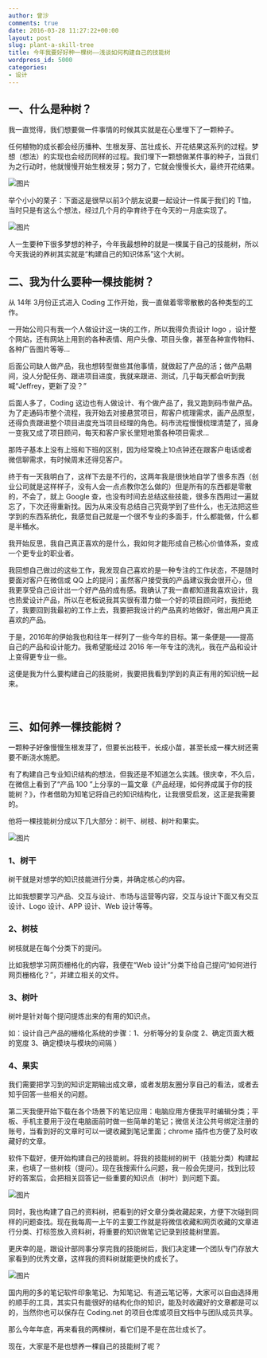 ```yaml
---
author: 曾沙
comments: true
date: 2016-03-28 11:27:22+00:00
layout: post
slug: plant-a-skill-tree
title: 今年我要好好种一棵树——浅谈如何构建自己的技能树
wordpress_id: 5000
categories:
- 设计
---
```


## 一、什么是种树？


我一直觉得，我们想要做一件事情的时候其实就是在心里埋下了一颗种子。

任何植物的成长都会经历播种、生根发芽、茁壮成长、开花结果这系列的过程。梦想（想法）的实现也会经历同样的过程。我们埋下一颗想做某件事的种子，当我们为之行动时，他就慢慢开始生根发芽；努力了，它就会慢慢长大，最终开花结果。


 ![图片](https://dn-coding-net-production-pp.qbox.me/42db02fc-5b8d-4f45-8e7c-eeb0fc9693c8.png) 


举个小小的栗子：下面这是很早以前3个朋友说要一起设计一件属于我们的 T恤，当时只是有这么个想法，经过几个月的孕育终于在今天的一月底实现了。

 ![图片](https://dn-coding-net-production-pp.qbox.me/1382123a-242b-4501-987c-d04a7acb37c8.png) 


人一生要种下很多梦想的种子，今年我最想种的就是一棵属于自己的技能树，所以今天我说的养树其实就是“构建自己的知识体系”这个大树。


## 二、我为什么要种一棵技能树？

从 14年 3月份正式进入 Coding 工作开始，我一直做着零零散散的各种类型的工作。

一开始公司只有我一个人做设计这一块的工作，所以我得负责设计 logo ，设计整个网站，还有网站上用到的各种表情、用户头像、项目头像，甚至各种宣传物料、各种广告图片等等...

后面公司缺人做产品，我也想转型做些其他事情，就做起了产品的活；做产品期间，没人分配任务、跟进项目进度，我就来跟进、测试，几乎每天都会听到我喊“Jeffrey，更新了没？”

后面人多了，Coding 这边也有人做设计、有个做产品了，我又跑到码市做产品。为了走通码市整个流程，我开始去对接悬赏项目，帮客户梳理需求，画产品原型，还得负责跟进整个项目进度充当项目经理的角色。码市流程慢慢梳理清楚了，摇身一变我又成了项目顾问，每天和客户家长里短地策各种项目需求...

那阵子基本上没有上班和下班的区别，因为经常晚上10点钟还在跟客户电话或者微信聊需求，有时候周末还得见客户。

终于有一天我明白了，这样下去是不行的，这两年我是很快地自学了很多东西（创业公司就是这样样子，没有人会一点点教你怎么做的）但是所有的东西都是零散的，不会了，就上 Google 查，也没有时间去总结这些技能，很多东西用过一遍就忘了，下次还得重新找。因为从来没有总结自己究竟学到了些什么，也无法把这些学到的东西系统化，我感觉自己就是一个很不专业的多面手，什么都能做，什么都是半桶水。

我开始反思，我自己真正喜欢的是什么，我如何才能形成自己核心价值体系，变成一个更专业的职业者。

我回想自己做过的这些工作，我发现自己喜欢的是一种专注的工作状态，不是随时要面对客户在微信或 QQ 上的提问；虽然客户接受我的产品建议我会很开心，但我更享受自己设计出一个好产品的成有感。我确认了我一直都知道我喜欢设计，我也热爱设计产品，所以在老板说我其实很有潜力做一个好的项目顾问时，我拒绝了，我要回到我最初的工作上去，我要把我设计的产品真的地做好，做出用户真正喜欢的产品。

于是，2016年的伊始我也和往年一样列了一些今年的目标。第一条便是——提高自己的产品和设计能力。我希望能经过 2016 年一年专注的洗礼，我在产品和设计上变得更专业一些。

这便是我为什么要构建自己的技能树，我要把我看到学到的真正有用的知识统一起来。

﻿

## 三、如何养一棵技能树？

一颗种子好像慢慢生根发芽了，但要长出枝干，长成小苗，甚至长成一棵大树还需要不断浇水施肥。

有了构建自己专业知识结构的想法，但我还是不知道怎么实践。很庆幸，不久后，在微信上看到了“产品 100 ”上分享的一篇文章《产品经理，如何养成属于你的技能树？》，作者借助为知笔记将自己的知识结构化，让我很受启发，这正是我需要的。

他将一棵技能树分成以下几大部分：树干、树枝、树叶和果实。

 ![图片](https://dn-coding-net-production-pp.qbox.me/eb99aea6-93e5-41d0-8b04-3638e503c9c2.png) 

### 1、树干

树干就是对想学的知识技能进行分类，并确定核心的内容。

比如我想要学习产品、交互与设计、市场与运营等内容，交互与设计下面又有交互设计、Logo 设计、APP 设计、Web 设计等等。

### 2、树枝

树枝就是在每个分类下的提问。

比如我想学习网页栅格化的内容，我便在“Web 设计”分类下给自己提问“如何进行网页栅格化？”，并建立相关的文件。

### 3、树叶

树叶是针对每个提问提炼出来的有用的知识点。

如：设计自己产品的栅格化系统的步骤：1、分析等分的复杂度 2、确定页面大概的宽度 3、确定模块与模块的间隔 ）

### 4、果实

我们需要把学习到的知识定期输出成文章，或者发朋友圈分享自己的看法，或者去知乎回答一些相关的问题。


第二天我便开始下载在各个场景下的笔记应用：电脑应用方便我平时编辑分类；平板、手机主要用于没在电脑面前时做一些简单的笔记；微信关注公共号绑定注册的账号，当看到好的文章时可以一键收藏到笔记里面；chrome 插件也方便了及时收藏好的文章。

软件下载好，便开始构建自己的技能树。将我的技能树的树干（技能分类）构建起来，也填了一些树枝（提问）。现在我搜索什么问题，我一般会先提问，找到比较好的答案后，会把相关回答记一些重要的知识点（树叶）到问题下面。

 ![图片](https://dn-coding-net-production-pp.qbox.me/3f02d195-85b0-409b-8c5d-2c6bde37c3ce.png) 

同时，我也构建了自己的资料树，把看到的好文章分类收藏起来，方便下次碰到同样的问题查找。现在我每周一上午的主要工作就是将微信收藏和网页收藏的文章进行分类、打标签放入资料树，将重要的知识做笔记记录到技能树里面。

更庆幸的是，跟设计部同事分享完我的技能树后，我们决定建一个团队专门存放大家看到的优秀文章，这样我的资料树就能更快的成长了。

 ![图片](https://dn-coding-net-production-pp.qbox.me/b29a9106-03cd-494b-aa2d-a762cc5ed884.png) 

国内用的多的笔记软件印象笔记、为知笔记、有道云笔记等，大家可以自由选择用的顺手的工具，其实只有能很好的结构化你的知识，能及时收藏好的文章都是可以的，当然你也可以保存在 Coding.net 的项目仓库或项目文档中与团队成员共享。

那么今年年底，再来看我的两棵树，看它们是不是在茁壮成长了。

现在，大家是不是也想养一棵自己的技能树了呢？
